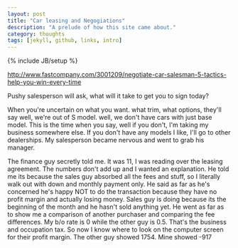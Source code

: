 ```yaml
---
layout: post
title: "Car leasing and Negogiations"
description: "A prelude of how this site came about."
category: thoughts
tags: [jekyll, github, links, intro]
---
```

{% include JB/setup %}

http://www.fastcompany.com/3001209/negotiate-car-salesman-5-tactics-help-you-win-every-time

Pushy salesperson will ask, what will it take to get you to sign today?

When you're uncertain on what you want. what trim, what options, they'll say well, we're out of S model. well, we don't have cars with just base model.
This is the time when you say, well if you don't, I'm taking my business somewhere else. If you don't have any models I like, I'll go to other dealerships.
My salesperson became nervous and went to grab his manager.

The finance guy secretly told me. It was 11, I was reading over the leasing agreement. The numbers don't add up and I wanted an explanation. He told me its because the sales guy absorbed all the fees and stuff, so I literally walk out with down and monthly payment only. He said as far as he's concerned he's happy NOT to do the transaction because they have no profit margin and actually losing money. Sales guy is doing because its the beginning of the month and he hasn't sold anything yet. He went as far as to show me a comparison of another purchaser and comparing the fee differences. My b/o rate is 0 while the other guy is 0.5. That's the business and occupation tax. So now I know where to look on the computer screen for their profit margin. The other guy showed 1754. Mine showed -917
